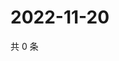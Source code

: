 # 2022-11-20

共 0 条

<!-- BEGIN WEIBO -->
<!-- 最后更新时间 Sun Nov 20 2022 03:00:53 GMT+0800 (China Standard Time) -->

<!-- END WEIBO -->
